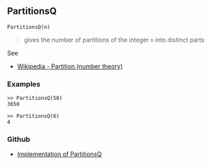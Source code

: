 ## PartitionsQ

```
PartitionsQ(n)
```
> gives the number of partitions of the integer `n` into distinct parts

See
* [Wikipedia - Partition (number theory)](https://en.wikipedia.org/wiki/Partition_(number_theory))

### Examples

```
>> PartitionsQ(50)
3658

>> PartitionsQ(6)
4

```

### Github

* [Implementation of PartitionsQ](https://github.com/axkr/symja_android_library/blob/master/symja_android_library/matheclipse-core/src/main/java/org/matheclipse/core/builtin/NumberTheory.java#L3878) 
